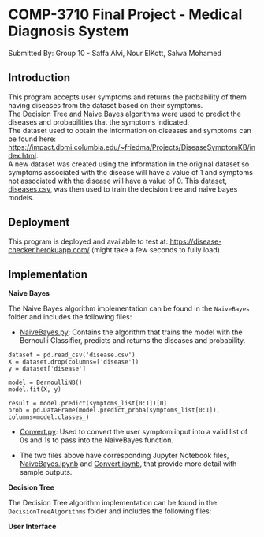 # COMP-3710 Final Project - Medical Diagnosis System
Submitted By: Group 10 - Saffa Alvi, Nour ElKott, Salwa Mohamed 

## Introduction
This program accepts user symptoms and returns the probability of them having diseases from the dataset based on their symptoms.  
The Decision Tree and Naive Bayes algorithms were used to predict the diseases and probabilities that the symptoms indicated.  
The dataset used to obtain the information on diseases and symptoms can be found here: https://impact.dbmi.columbia.edu/~friedma/Projects/DiseaseSymptomKB/index.html.  
A new dataset was created using the information in the original dataset so symptoms associated with the disease will have a value of 1 and symptoms not associated with the disease will have a value of 0. This dataset, [diseases.csv](https://github.com/jumana-s/3710-Project/blob/main/disease.csv), was then used to train the decision tree and naive bayes models.

## Deployment
This program is deployed and available to test at: https://disease-checker.herokuapp.com/ (might take a few seconds to fully load).

## Implementation 
**Naive Bayes**  

The Naive Bayes algorithm implementation can be found in the `NaiveBayes` folder and includes the following files:
- [NaiveBayes.py](https://github.com/jumana-s/3710-Project/blob/main/NaiveBayes.py): Contains the algorithm that trains the model with the Bernoulli Classifier, predicts and returns the diseases and probability.
```
dataset = pd.read_csv('disease.csv')
X = dataset.drop(columns=['disease'])
y = dataset['disease']

model = BernoulliNB()
model.fit(X, y)

result = model.predict(symptoms_list[0:1])[0]
prob = pd.DataFrame(model.predict_proba(symptoms_list[0:1]), columns=model.classes_)
```
- [Convert.py](https://github.com/jumana-s/3710-Project/blob/main/Convert.py): Used to convert the user symptom input into a valid list of 0s and 1s to pass into the NaiveBayes function.

- The two files above have corresponding Jupyter Notebook files, [NaiveBayes.ipynb](https://github.com/jumana-s/3710-Project/blob/main/NaiveBayes.ipynb) and [Convert.ipynb](https://github.com/jumana-s/3710-Project/blob/main/Convert.ipynb), that provide more detail with sample outputs.

**Decision Tree** 

The Decision Tree algorithm implementation can be found in the `DecisionTreeAlgorithms` folder and includes the following files:



**User Interface**
